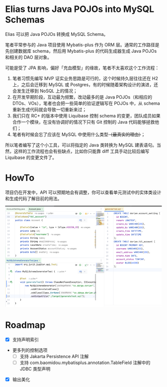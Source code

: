 # Elias turns Java POJOs into MySQL Schemas

Elias 可以把 Java POJOs 转换成 MySQL Schema。

笔者平常参与的 Java 项目使用 Mybatis-plus 作为 ORM 层。通常的工作路径是先创建数据库 schema，然后用 Mybatis-plus 的代码生成器生成 Java POJOs 和相关的 DAO 层对象。

可能是受了 JPA 影响，偏好「充血模型」的缘故，笔者不太喜欢这个工作流程：

1. 笔者习惯先编写 MVP 证实业务思路是可行的，这个时候持久层往往还在 H2 上，之后会迁移到 MySQL 或 Postgres，有的时候随着架构设计的演进，还会发生迁移到 NoSQL 上的情况；
2. 在开发早期阶段，互动最为频繁，改动最多的是 Java POJOs（和相应的 DTOs、VOs），笔者也会把一些简单的验证逻辑写在 POJOs 中，从 schema 重新生成代码就会导致一切重新来过；
3. 我们只在 RC+ 的版本中使用 Liquibase 控制 schema 的变更，团队成员如果合作一个模块，在没有协调好的情况下只有 Git 控制的 Java 代码能够拯救他们；
4. 笔者有时候会忘了应该在 MySQL 中使用什么类型<del>（最真实的理由）</del>；

所以笔者编写了这个小工具，可以将指定的 Java 类转换为 MySQL 建表语句。当然，这样的工作流程也会有些缺点，比如你只能靠 diff 工具手动比较后编写 Liquibase 的变更文件了。

# HowTo

项目仍在开发中，API 可以预期地会有调整，你可以查看单元测试中的实体类设计和生成代码了解目前的用法。

![](./showcase.png)

# Roadmap

- [x] 支持声明索引
- 更多列的控制选项
  - [ ] 支持 Jakarta Persistence API 注解
  - [ ] 支持 com.baomidou.mybatisplus.annotation.TableField 注解中的 JDBC 类型声明
- [x] 输出美化

